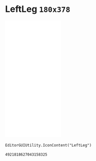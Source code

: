 # LeftLeg `180x378`
<img src="/img/LeftLeg.png" width=180 height=378>

``` CSharp
EditorGUIUtility.IconContent("LeftLeg")
```
```
4921818627043158325
```
